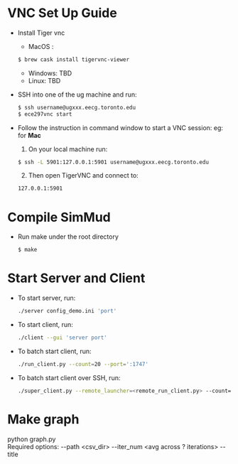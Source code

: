 # VNC Set Up Guide

- Install Tiger vnc
    * MacOS :  
    ```sh
    $ brew cask install tigervnc-viewer
    ```
    * Windows: TBD
    * Linux: TBD
  
- SSH into one of the ug machine and run:
    ```sh
    $ ssh username@ugxxx.eecg.toronto.edu
    $ ece297vnc start
    ```
- Follow the instruction in command window to start a VNC session:
    eg: for **Mac**
    1. On your local machine run:
    ```sh
    $ ssh -L 5901:127.0.0.1:5901 username@ugxxx.eecg.toronto.edu
    ```
    2. Then open TigerVNC and connect to:
    ```sh
    127.0.0.1:5901
    ```

# Compile SimMud

- Run make under the root directory
    ```sh
    $ make
    ```
    
# Start Server and Client

- To start server, run:
    ```sh
    ./server config_demo.ini 'port'
    ```
- To start client, run:
    ```sh
    ./client --gui 'server port'
    ```
- To batch start client, run:
   ```sh
   ./run_client.py --count=20 --port=':1747'
   ```
- To batch start client over SSH, run:
   ```sh
   ./super_client.py --remote_launcher=<remote_run_client.py> --count=<total_count> --port=<ugxxx.eecg.utoronto.ca:port> --cmd=<remote_client> --username=<ug_username> --password=<ug_password>
   ```

# Make graph 
python graph.py   
Required options: --path <csv_dir> --iter_num <avg across ? iterations> --title <title of the graph>  
Optional options: --debug <T/F for debug msg> --raw <T/F for if do avg> 
e.g.   
python graph.py --type 0 --iter_num 50 --path <static_csv>  
python graph.py --type 1 --iter_num 50 --path <spread_csv>  

# Two load balancing algorithms to be implemented
## 1 - Spread
Spread is a dynamic load balancing algorithm that aims at optimizing
the overall load balancing through a uniform load spread in
the server network. Load shedding is triggered when the number
of players exceeds a single-server’s capacity (in terms of CPU or
bandwidth towards its clients) just as in our main dynamic partitioning
algorithm.\
This algorithm, however, attempts to uniformly spread the players
across all participating servers through global reshuffling of regions
to servers. The algorithm is meant to be an extreme where
the primary concern is the global optimum in terms of the smallest
difference between the lowest and highest loaded server in the
system. There are no attempts at locality preservation in either
network proximity or region adjacency. The algorithm is a binpacking
algorithm that needs global load information for all participating
servers. The algorithm starts with one empty bin per server,
then in successive steps takes a region that is currently mapped at
any of the servers and places it in the bin with the current lightest
load. This is done iteratively until all regions have been placed
into bins. After the global reshuffle schedule is created, each bin is
assigned to a particular server and the corresponding region migrations
occur. While the algorithm could be adapted to include only
a subset of servers (e.g., just neighbors and their neighbors) into
the region reshuffle process, we currently involve all servers in this
process.

## 2 - Lightest
Lightest is a dynamic load balancing algorithm that attempts to
optimize the cost of remapping by prioritizing shedding load to a
single server instead of several servers. The algorithm does not take
network proximity in the game (i.e., to neighbors) into account.
Furthermore, clustering of adjacent regions is maintained whenever
possible but is of secondary concern compared to load shedding to
a single server.\
An overloaded server tries to shed load directly to the lightest
loaded node known. The precondition is that this node’s load has
to be below Light load th. Note that our definition of Light load th
is such that a single such node should be able to accommodate a
sufficient load shed from an overloaded node. While this is true in
most cases, depending on the actual distribution of players to regions,
if some regions are more overloaded than others, a careful
load shedding schedule should be constructed to maximize the load
to be shed. The lightest loaded node may in fact be a neighbor, but
the Lightest algorithm does not give preference to neighbors when
shedding load except in case of load ties. Instead, the overloaded
node prefers shedding a sufficient portion of its load to a single
server even if this server is remote and even if this implies some
declustering for the shedded regions. Regions of the overloaded
node are scanned in-order and placed into a bin to be assigned to
the lightly loaded node. Thus, Lightest attempts to keep region
clusters together by scanning adjacent regions in sequence. On the
other hand, if a region cannot be placed in the bin without exceeding
the safe load threshold, a subsequent region is selected, hence
sacrificing on region locality.

# Original README

1. BUILDING THE GAME FROM SOURCES

Make sure all the needed libraries are installed:
	- SDL - http://www.libsdl.org/
	- SDL_net - http://www.libsdl.org/projects/SDL_net/
	- OpenGL

The script "sdl-config" must be present and return the valid path to the SDL header and libraries. Otherwise manually edit the CXXFLAGS and LDFLAGS in parameters in the Makefile. Also change the compiler name in the makefile if it is not g++.

Build:	make
Clean:	make clean

Run server:		./server <config_file> <server_port>
Run client:		./client [--gui] <server_ip:server_port>

2. CONFIGURATION FILE

The relevant settings that can be specified in the configuration file and their meaning follow:


[Server]

server.number_of_threads = 4				//	number of threads used by the server
server.regular_update_interval = 50			//	number of milliseconds between 2 consecutive updates of the world (form server to clients)

server.balance = static						//	algorithm used for load balancing
server.load_balance_limit = 10				//	number of seconds between 2 consecutive load re-distributions of regions to threads

[Map]

map.width = 16								//	size of the map ( in number of client-areas-of-interest )
map.height = 16

map.region_min_width = 4					//	size of a region ( in number of client-areas-of-interest )
map.region_min_height = 4

map.blocks = 50								//	number of blocks on the map for every 1000 cells
map.resources = 30							//	number of resources on the map for every 1000 cells

map.min_res = 1								//	min/max value of a resource at initialization
map.max_res = 10



[Player]

player.min_life = 20						//	min/max value of a players life at initialization
player.max_life = 60

[Quest]

quest.bonus = 10							//	bonus given to the players that have reached the quest area

quest.between = 20							//	time between quests

quest.min = 40								//	min/max duration of a quest (seconds)
quest.max = 90
